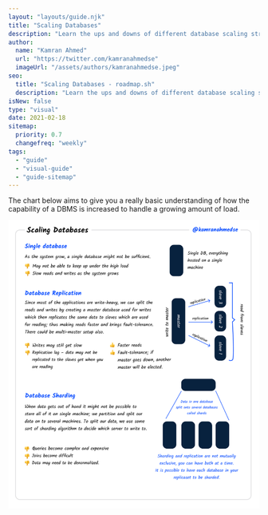 ```yaml
---
layout: "layouts/guide.njk"
title: "Scaling Databases"
description: "Learn the ups and downs of different database scaling strategies"
author:
  name: "Kamran Ahmed"
  url: "https://twitter.com/kamranahmedse"
  imageUrl: "/assets/authors/kamranahmedse.jpeg"
seo:
  title: "Scaling Databases - roadmap.sh"
  description: "Learn the ups and downs of different database scaling strategies"
isNew: false
type: "visual"
date: 2021-02-18
sitemap:
  priority: 0.7
  changefreq: "weekly"
tags:
  - "guide"
  - "visual-guide"
  - "guide-sitemap"
---
```


The chart below aims to give you a really basic understanding of how the capability of a DBMS is increased to handle a growing amount of load.

[![](/assets/guides/scaling-databases.svg)](/assets/guides/scaling-databases.svg)

